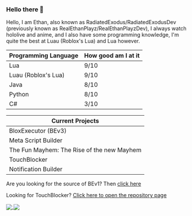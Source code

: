 ### Hello there 👋
 Hello, I am Ethan, also known as RadiatedExodus/RadiatedExodusDev (previously known as RealEthanPlayz/RealEthanPlayzDev), I always watch hololive and anime, and I also have some programming knowledge, I'm quite the best at Luau (Roblox's Lua) and Lua however.
   
| Programming Language | How good am I at it |
| -------------------- | ------------------- |
| Lua | 9/10 |
| Luau (Roblox's Lua) | 9/10 |
| Java | 8/10 |
| Python | 8/10 |
| C# | 3/10 |
   
| Current Projects |
| ----------------|
| BloxExecutor (BEv3) |
| Meta Script Builder |
| The Fun Mayhem: The Rise of the new Mayhem |
| TouchBlocker |
| Notification Builder |

Are you looking for the source of BEv1? Then [click here](https://github.com/RealEthanPlayzDev/BEv1)

Looking for TouchBlocker? [Click here to open the repository page](https://github.com/RealEthanPlayzDev/TouchBlocker)

<a href="https://github.com/anuraghazra/github-readme-stats">
  <img align="center" src="https://github-readme-stats.vercel.app/api?username=RealEthanPlayzDev&count_private=true&show_icons=true" />
</a>
<a href="https://github.com/anuraghazra/github-readme-stats">
  <img align="center" src="https://github-readme-stats.vercel.app/api/top-langs/?username=RealEthanPlayzDev&layout=compact" />
</a>

